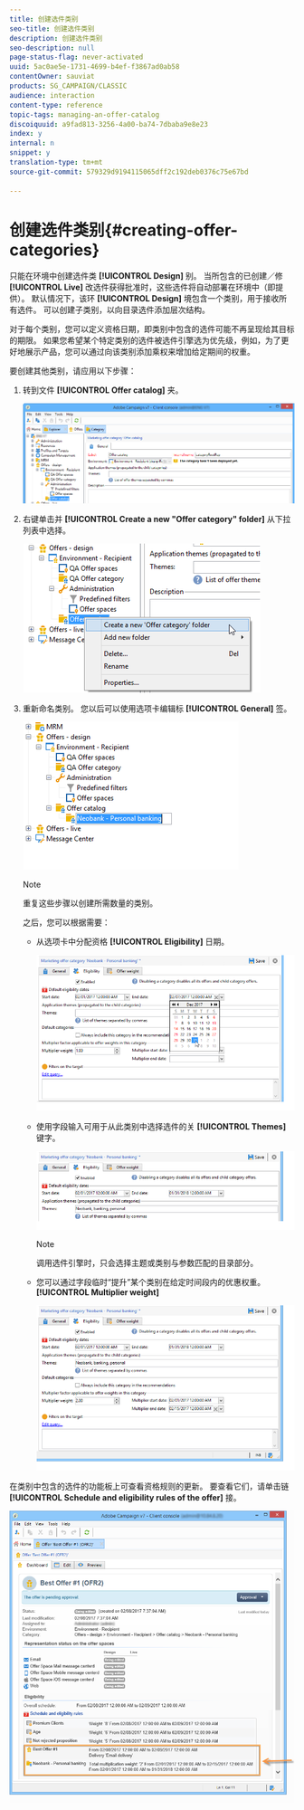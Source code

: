 ```yaml
---
title: 创建选件类别
seo-title: 创建选件类别
description: 创建选件类别
seo-description: null
page-status-flag: never-activated
uuid: 5ac0ae5e-1731-4699-b4ef-f3867ad0ab58
contentOwner: sauviat
products: SG_CAMPAIGN/CLASSIC
audience: interaction
content-type: reference
topic-tags: managing-an-offer-catalog
discoiquuid: a9fad813-3256-4a00-ba74-7dbaba9e8e23
index: y
internal: n
snippet: y
translation-type: tm+mt
source-git-commit: 579329d9194115065dff2c192deb0376c75e67bd

---
```



# 创建选件类别{#creating-offer-categories}

只能在环境中创建选件类 **[!UICONTROL Design]** 别。 当所包含的已创建／修 **[!UICONTROL Live]** 改选件获得批准时，这些选件将自动部署在环境中（即提供）。 默认情况下，该环 **[!UICONTROL Design]** 境包含一个类别，用于接收所有选件。 可以创建子类别，以向目录选件添加层次结构。

对于每个类别，您可以定义资格日期，即类别中包含的选件可能不再呈现给其目标的期限。 如果您希望某个特定类别的选件被选件引擎选为优先级，例如，为了更好地展示产品，您可以通过向该类别添加乘权来增加给定期间的权重。

要创建其他类别，请应用以下步骤：

1. 转到文件 **[!UICONTROL Offer catalog]** 夹。

   ![](assets/offer_cat_create_001.png)

1. 右键单击并 **[!UICONTROL Create a new "Offer category" folder]** 从下拉列表中选择。

   ![](assets/offer_cat_create_002.png)

1. 重新命名类别。 您以后可以使用选项卡编辑标 **[!UICONTROL General]** 签。

   ![](assets/offer_cat_create_003.png)

   >[!NOTE]
   >
   >重复这些步骤以创建所需数量的类别。

   之后，您可以根据需要：

   * 从选项卡中分配资格 **[!UICONTROL Eligibility]** 日期。

      ![](assets/offer_cat_create_004.png)

   * 使用字段输入可用于从此类别中选择选件的关 **[!UICONTROL Themes]** 键字。

      ![](assets/offer_cat_create_005.png)

      >[!NOTE]
      >
      >调用选件引擎时，只会选择主题或类别与参数匹配的目录部分。

   * 您可以通过字段临时“提升”某个类别在给定时间段内的优惠权重。 **[!UICONTROL Multiplier weight]**

      ![](assets/offer_cat_create_006.png)

在类别中包含的选件的功能板上可查看资格规则的更新。 要查看它们，请单击链 **[!UICONTROL Schedule and eligibility rules of the offer]** 接。

![](assets/offer_create_006.png)

